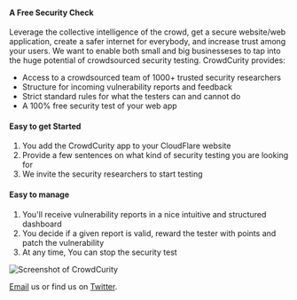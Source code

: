 #### A Free Security Check

Leverage the collective intelligence of the crowd, get a secure website/web application, create a safer internet for everybody, and increase trust among your users. We want to enable both small and big businesseses to tap into the huge potential of crowdsourced security testing. CrowdCurity provides:

- Access to a crowdsourced team of 1000+ trusted security researchers
- Structure for incoming vulnerability reports and feedback
- Strict standard rules for what the testers can and cannot do
- A 100% free security test of your web app

#### Easy to get Started

1. You add the CrowdCurity app to your CloudFlare website
2. Provide a few sentences on what kind of security testing you are looking for
3. We invite the security researchers to start testing

#### Easy to manage

1. You'll receive vulnerability reports in a nice intuitive and structured dashboard
2. You decide if a given report is valid, reward the tester with points and patch the vulnerability
3. At any time, You can stop the security test

![Screenshot of CrowdCurity](/images/apps/crowdcurity/crowdcurity_dashboardscreenshot.png)	

<a href="mailto:hello@crowdcurity.com">Email</a> us or find us on <a href="https://twitter.com/crowdcurity">Twitter</a>.